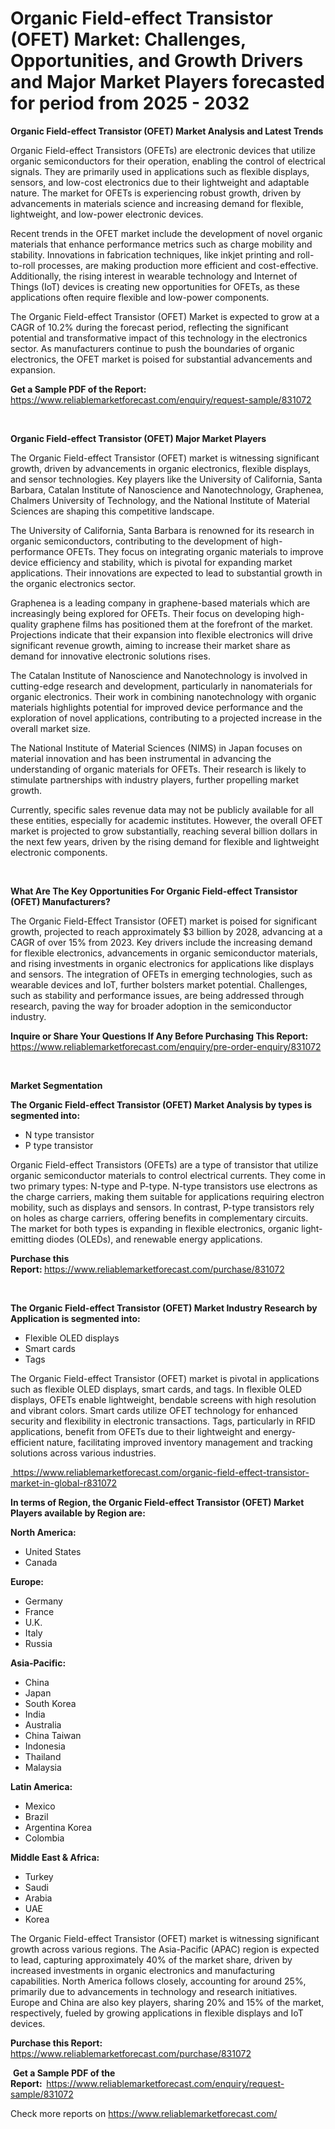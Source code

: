 <p><h1>Organic Field-effect Transistor (OFET) Market: Challenges, Opportunities, and Growth Drivers and Major Market Players forecasted for period from 2025 - 2032</h1></p><p><strong>Organic Field-effect Transistor (OFET) Market Analysis and Latest Trends</strong></p>
<p><p>Organic Field-effect Transistors (OFETs) are electronic devices that utilize organic semiconductors for their operation, enabling the control of electrical signals. They are primarily used in applications such as flexible displays, sensors, and low-cost electronics due to their lightweight and adaptable nature. The market for OFETs is experiencing robust growth, driven by advancements in materials science and increasing demand for flexible, lightweight, and low-power electronic devices.</p><p>Recent trends in the OFET market include the development of novel organic materials that enhance performance metrics such as charge mobility and stability. Innovations in fabrication techniques, like inkjet printing and roll-to-roll processes, are making production more efficient and cost-effective. Additionally, the rising interest in wearable technology and Internet of Things (IoT) devices is creating new opportunities for OFETs, as these applications often require flexible and low-power components.</p><p>The Organic Field-effect Transistor (OFET) Market is expected to grow at a CAGR of 10.2% during the forecast period, reflecting the significant potential and transformative impact of this technology in the electronics sector. As manufacturers continue to push the boundaries of organic electronics, the OFET market is poised for substantial advancements and expansion.</p></p>
<p><strong>Get a Sample PDF of the Report:&nbsp;</strong> <a href="https://www.reliablemarketforecast.com/enquiry/request-sample/831072?utm_campaign=3538&utm_medium=2&utm_source=Github&utm_content=ia&utm_term=25032025&utm_id=organic-field-effect-transistor-ofet">https://www.reliablemarketforecast.com/enquiry/request-sample/831072</a></p>
<p>&nbsp;</p>
<p><strong>Organic Field-effect Transistor (OFET) Major Market Players</strong></p>
<p><p>The Organic Field-effect Transistor (OFET) market is witnessing significant growth, driven by advancements in organic electronics, flexible displays, and sensor technologies. Key players like the University of California, Santa Barbara, Catalan Institute of Nanoscience and Nanotechnology, Graphenea, Chalmers University of Technology, and the National Institute of Material Sciences are shaping this competitive landscape.</p><p>The University of California, Santa Barbara is renowned for its research in organic semiconductors, contributing to the development of high-performance OFETs. They focus on integrating organic materials to improve device efficiency and stability, which is pivotal for expanding market applications. Their innovations are expected to lead to substantial growth in the organic electronics sector.</p><p>Graphenea is a leading company in graphene-based materials which are increasingly being explored for OFETs. Their focus on developing high-quality graphene films has positioned them at the forefront of the market. Projections indicate that their expansion into flexible electronics will drive significant revenue growth, aiming to increase their market share as demand for innovative electronic solutions rises.</p><p>The Catalan Institute of Nanoscience and Nanotechnology is involved in cutting-edge research and development, particularly in nanomaterials for organic electronics. Their work in combining nanotechnology with organic materials highlights potential for improved device performance and the exploration of novel applications, contributing to a projected increase in the overall market size.</p><p>The National Institute of Material Sciences (NIMS) in Japan focuses on material innovation and has been instrumental in advancing the understanding of organic materials for OFETs. Their research is likely to stimulate partnerships with industry players, further propelling market growth.</p><p>Currently, specific sales revenue data may not be publicly available for all these entities, especially for academic institutes. However, the overall OFET market is projected to grow substantially, reaching several billion dollars in the next few years, driven by the rising demand for flexible and lightweight electronic components.</p></p>
<p>&nbsp;</p>
<p><strong>What Are The Key Opportunities For Organic Field-effect Transistor (OFET) Manufacturers?</strong></p>
<p><p>The Organic Field-Effect Transistor (OFET) market is poised for significant growth, projected to reach approximately $3 billion by 2028, advancing at a CAGR of over 15% from 2023. Key drivers include the increasing demand for flexible electronics, advancements in organic semiconductor materials, and rising investments in organic electronics for applications like displays and sensors. The integration of OFETs in emerging technologies, such as wearable devices and IoT, further bolsters market potential. Challenges, such as stability and performance issues, are being addressed through research, paving the way for broader adoption in the semiconductor industry.</p></p>
<p><strong>Inquire or Share Your Questions If Any Before Purchasing This Report:</strong> <a href="https://www.reliablemarketforecast.com/enquiry/pre-order-enquiry/831072?utm_campaign=3538&utm_medium=2&utm_source=Github&utm_content=ia&utm_term=25032025&utm_id=organic-field-effect-transistor-ofet">https://www.reliablemarketforecast.com/enquiry/pre-order-enquiry/831072</a></p>
<p>&nbsp;</p>
<p><strong>Market Segmentation</strong></p>
<p><strong>The Organic Field-effect Transistor (OFET) Market Analysis by types is segmented into:</strong></p>
<p><ul><li>N type transistor</li><li>P type transistor</li></ul></p>
<p><p>Organic Field-effect Transistors (OFETs) are a type of transistor that utilize organic semiconductor materials to control electrical currents. They come in two primary types: N-type and P-type. N-type transistors use electrons as the charge carriers, making them suitable for applications requiring electron mobility, such as displays and sensors. In contrast, P-type transistors rely on holes as charge carriers, offering benefits in complementary circuits. The market for both types is expanding in flexible electronics, organic light-emitting diodes (OLEDs), and renewable energy applications.</p></p>
<p><strong>Purchase this Report:&nbsp;</strong><a href="https://www.reliablemarketforecast.com/purchase/831072?utm_campaign=3538&utm_medium=2&utm_source=Github&utm_content=ia&utm_term=25032025&utm_id=organic-field-effect-transistor-ofet">https://www.reliablemarketforecast.com/purchase/831072</a></p>
<p>&nbsp;</p>
<p><strong>The Organic Field-effect Transistor (OFET) Market Industry Research by Application is segmented into:</strong></p>
<p><ul><li>Flexible OLED displays</li><li>Smart cards</li><li>Tags</li></ul></p>
<p><p>The Organic Field-effect Transistor (OFET) market is pivotal in applications such as flexible OLED displays, smart cards, and tags. In flexible OLED displays, OFETs enable lightweight, bendable screens with high resolution and vibrant colors. Smart cards utilize OFET technology for enhanced security and flexibility in electronic transactions. Tags, particularly in RFID applications, benefit from OFETs due to their lightweight and energy-efficient nature, facilitating improved inventory management and tracking solutions across various industries.</p></p>
<p><a href="https://www.reliablemarketforecast.com/organic-field-effect-transistor-market-in-global-r831072?utm_campaign=3538&utm_medium=2&utm_source=Github&utm_content=ia&utm_term=25032025&utm_id=organic-field-effect-transistor-ofet">&nbsp;https://www.reliablemarketforecast.com/organic-field-effect-transistor-market-in-global-r831072</a></p>
<p><strong>In terms of Region, the Organic Field-effect Transistor (OFET) Market Players available by Region are:</strong></p>
<p>
    <p> <strong> North America: </strong>
        <ul>
            <li>United States</li>
            <li>Canada</li>
        </ul>
        </p> 
    <p> <strong> Europe: </strong>
        <ul>
            <li>Germany</li>
            <li>France</li>
            <li>U.K.</li>
            <li>Italy</li>
            <li>Russia</li>
        </ul>
        </p> 
    <p> <strong> Asia-Pacific: </strong>
        <ul>
            <li>China</li>
            <li>Japan</li>
            <li>South Korea</li>
            <li>India</li>
            <li>Australia</li>
            <li>China Taiwan</li>
            <li>Indonesia</li>
            <li>Thailand</li>
            <li>Malaysia</li>
        </ul>
        </p> 
    <p> <strong> Latin America: </strong>
        <ul>
            <li>Mexico</li>
            <li>Brazil</li>
            <li>Argentina Korea</li>
            <li>Colombia</li>
        </ul>
        </p> 
    <p> <strong> Middle East & Africa: </strong>
        <ul>
            <li>Turkey</li>
            <li>Saudi</li>
            <li>Arabia</li>
            <li>UAE</li>
            <li>Korea</li>
        </ul>
    </p>
    </p>
<p><p>The Organic Field-effect Transistor (OFET) market is witnessing significant growth across various regions. The Asia-Pacific (APAC) region is expected to lead, capturing approximately 40% of the market share, driven by increased investments in organic electronics and manufacturing capabilities. North America follows closely, accounting for around 25%, primarily due to advancements in technology and research initiatives. Europe and China are also key players, sharing 20% and 15% of the market, respectively, fueled by growing applications in flexible displays and IoT devices.</p></p>
<p><strong>Purchase this Report: </strong><a href="https://www.reliablemarketforecast.com/purchase/831072?utm_campaign=3538&utm_medium=2&utm_source=Github&utm_content=ia&utm_term=25032025&utm_id=organic-field-effect-transistor-ofet">https://www.reliablemarketforecast.com/purchase/831072</a></p>
<p>&nbsp;<strong>Get a Sample PDF of the Report:&nbsp;&nbsp;</strong><a href="https://www.reliablemarketforecast.com/enquiry/request-sample/831072?utm_campaign=3538&utm_medium=2&utm_source=Github&utm_content=ia&utm_term=25032025&utm_id=organic-field-effect-transistor-ofet">https://www.reliablemarketforecast.com/enquiry/request-sample/831072</a></p>
<p><strong></strong></p>
<p>Check more reports on <a href="https://www.reliablemarketforecast.com/?utm_campaign=3538&utm_medium=2&utm_source=Github&utm_content=ia&utm_term=25032025&utm_id=organic-field-effect-transistor-ofet">https://www.reliablemarketforecast.com/</a></p>